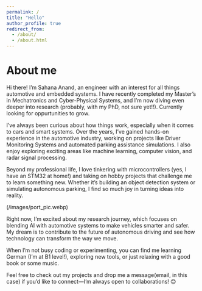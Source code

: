 ```yaml
---
permalink: /
title: "Hello"
author_profile: true
redirect_from: 
  - /about/
  - /about.html
---
```



About me
======
Hi there! I’m Sahana Anand, an engineer with an interest for all things automotive and embedded systems. I have recently completed my Master’s in Mechatronics and Cyber-Physical Systems, and I’m now diving even deeper into research (probably, with my PhD, not sure yet!!). Currently looking for oppurtunities to grow.

I’ve always been curious about how things work, especially when it comes to cars and smart systems. Over the years, I’ve gained hands-on experience in the automotive industry, working on projects like Driver Monitoring Systems and automated parking assistance simulations. I also enjoy exploring exciting areas like machine learning, computer vision, and radar signal processing.

Beyond my professional life, I love tinkering with microcontrollers (yes, I have an STM32 at home!) and taking on hobby projects that challenge me to learn something new. Whether it’s building an object detection system or simulating autonomous parking, I find so much joy in turning ideas into reality.

(/images/port_pic.webp)

Right now, I’m excited about my research journey, which focuses on blending AI with automotive systems to make vehicles smarter and safer. My dream is to contribute to the future of autonomous driving and see how technology can transform the way we move.

When I’m not busy coding or experimenting, you can find me learning German (I’m at B1 level!), exploring new tools, or just relaxing with a good book or some music.

Feel free to check out my projects and drop me a message(email, in this case) if you’d like to connect—I’m always open to collaborations! 😊

